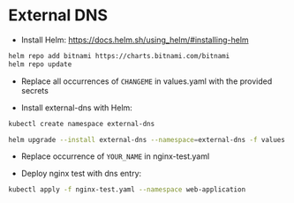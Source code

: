 # External DNS

* Install Helm: https://docs.helm.sh/using_helm/#installing-helm

```sh
helm repo add bitnami https://charts.bitnami.com/bitnami
helm repo update
```

* Replace all occurrences of `CHANGEME` in values.yaml with the provided secrets

* Install external-dns with Helm:

```sh
kubectl create namespace external-dns
```

```sh
helm upgrade --install external-dns --namespace=external-dns -f values.yaml bitnami/external-dns
```

* Replace occurrence of `YOUR_NAME` in nginx-test.yaml

* Deploy nginx test with dns entry:

```sh
kubectl apply -f nginx-test.yaml --namespace web-application
```
